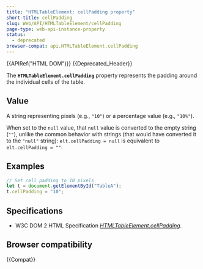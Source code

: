 ```yaml
---
title: "HTMLTableElement: cellPadding property"
short-title: cellPadding
slug: Web/API/HTMLTableElement/cellPadding
page-type: web-api-instance-property
status:
  - deprecated
browser-compat: api.HTMLTableElement.cellPadding
---
```


{{APIRef("HTML DOM")}} {{Deprecated_Header}}

The **`HTMLTableElement.cellPadding`** property represents the
padding around the individual cells of the table.

## Value

A string representing pixels (e.g., `"10"`) or a percentage value (e.g., `"10%"`).

When set to the `null` value, that `null` value is converted to the empty string (`""`), unlike the common behavior with strings (that would have converted it to the `"null"` string): `elt.cellPadding = null` is equivalent to `elt.cellPadding = ""`.

## Examples

```js
// Set cell padding to 10 pixels
let t = document.getElementById("TableA");
t.cellPadding = "10";
```

## Specifications

- W3C DOM 2 HTML Specification [_HTMLTableElement.cellPadding_](https://www.w3.org/TR/DOM-Level-2-HTML/html.html#ID-59162158).

## Browser compatibility

{{Compat}}
